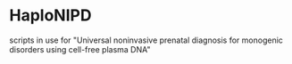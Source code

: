 # HaploNIPD
scripts in use for "Universal noninvasive prenatal diagnosis for monogenic disorders using cell-free plasma DNA"
